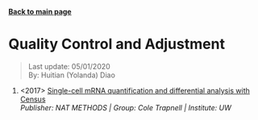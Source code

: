 **[Back to main page](https://yolanda-ht.github.io/BioinformaticsRandomSeed/)**

# Quality Control and Adjustment
> Last update: 05/01/2020 <br>
> By: Huitian (Yolanda) Diao

1. <2017> [Single-cell mRNA quantification and differential analysis with Census](https://www.nature.com/articles/nmeth.4150) <br>
  *Publisher: NAT METHODS | Group: Cole Trapnell | Institute: UW*
